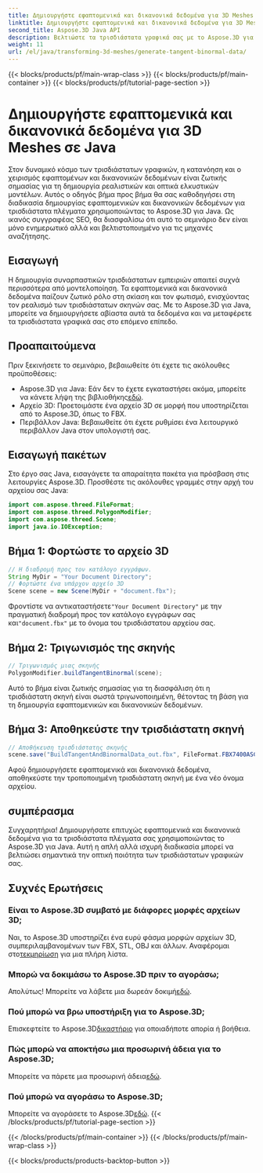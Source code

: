 ```yaml
---
title: Δημιουργήστε εφαπτομενικά και δικανονικά δεδομένα για 3D Meshes σε Java
linktitle: Δημιουργήστε εφαπτομενικά και δικανονικά δεδομένα για 3D Meshes σε Java
second_title: Aspose.3D Java API
description: Βελτιώστε τα τρισδιάστατα γραφικά σας με το Aspose.3D για Java. Δημιουργήστε εφαπτομενικά και δικανονικά δεδομένα χωρίς κόπο. Δοκιμάστε τη δωρεάν δοκιμή τώρα!
weight: 11
url: /el/java/transforming-3d-meshes/generate-tangent-binormal-data/
---
```


{{< blocks/products/pf/main-wrap-class >}}
{{< blocks/products/pf/main-container >}}
{{< blocks/products/pf/tutorial-page-section >}}

# Δημιουργήστε εφαπτομενικά και δικανονικά δεδομένα για 3D Meshes σε Java

Στον δυναμικό κόσμο των τρισδιάστατων γραφικών, η κατανόηση και ο χειρισμός εφαπτομένων και δικανονικών δεδομένων είναι ζωτικής σημασίας για τη δημιουργία ρεαλιστικών και οπτικά ελκυστικών μοντέλων. Αυτός ο οδηγός βήμα προς βήμα θα σας καθοδηγήσει στη διαδικασία δημιουργίας εφαπτομενικών και δικανονικών δεδομένων για τρισδιάστατα πλέγματα χρησιμοποιώντας το Aspose.3D για Java. Ως ικανός συγγραφέας SEO, θα διασφαλίσω ότι αυτό το σεμινάριο δεν είναι μόνο ενημερωτικό αλλά και βελτιστοποιημένο για τις μηχανές αναζήτησης.
## Εισαγωγή
Η δημιουργία συναρπαστικών τρισδιάστατων εμπειριών απαιτεί συχνά περισσότερα από μοντελοποίηση. Τα εφαπτομενικά και δικανονικά δεδομένα παίζουν ζωτικό ρόλο στη σκίαση και τον φωτισμό, ενισχύοντας τον ρεαλισμό των τρισδιάστατων σκηνών σας. Με το Aspose.3D για Java, μπορείτε να δημιουργήσετε αβίαστα αυτά τα δεδομένα και να μεταφέρετε τα τρισδιάστατα γραφικά σας στο επόμενο επίπεδο.
## Προαπαιτούμενα
Πριν ξεκινήσετε το σεμινάριο, βεβαιωθείτε ότι έχετε τις ακόλουθες προϋποθέσεις:
-  Aspose.3D για Java: Εάν δεν το έχετε εγκαταστήσει ακόμα, μπορείτε να κάνετε λήψη της βιβλιοθήκης[εδώ](https://releases.aspose.com/3d/java/).
- Αρχείο 3D: Προετοιμάστε ένα αρχείο 3D σε μορφή που υποστηρίζεται από το Aspose.3D, όπως το FBX.
- Περιβάλλον Java: Βεβαιωθείτε ότι έχετε ρυθμίσει ένα λειτουργικό περιβάλλον Java στον υπολογιστή σας.
## Εισαγωγή πακέτων
Στο έργο σας Java, εισαγάγετε τα απαραίτητα πακέτα για πρόσβαση στις λειτουργίες Aspose.3D. Προσθέστε τις ακόλουθες γραμμές στην αρχή του αρχείου σας Java:
```java
import com.aspose.threed.FileFormat;
import com.aspose.threed.PolygonModifier;
import com.aspose.threed.Scene;
import java.io.IOException;
```
## Βήμα 1: Φορτώστε το αρχείο 3D
```java
// Η διαδρομή προς τον κατάλογο εγγράφων.
String MyDir = "Your Document Directory";
// Φορτώστε ένα υπάρχον αρχείο 3D
Scene scene = new Scene(MyDir + "document.fbx");
```
 Φροντίστε να αντικαταστήσετε`"Your Document Directory"` με την πραγματική διαδρομή προς τον κατάλογο εγγράφων σας και`"document.fbx"` με το όνομα του τρισδιάστατου αρχείου σας.
## Βήμα 2: Τριγωνισμός της σκηνής
```java
// Τριγωνισμός μιας σκηνής
PolygonModifier.buildTangentBinormal(scene);
```
Αυτό το βήμα είναι ζωτικής σημασίας για τη διασφάλιση ότι η τρισδιάστατη σκηνή είναι σωστά τριγωνοποιημένη, θέτοντας τη βάση για τη δημιουργία εφαπτομενικών και δικανονικών δεδομένων.
## Βήμα 3: Αποθηκεύστε την τρισδιάστατη σκηνή
```java
// Αποθήκευση τρισδιάστατης σκηνής
scene.save("BuildTangentAndBinormalData_out.fbx", FileFormat.FBX7400ASCII);
```
Αφού δημιουργήσετε εφαπτομενικά και δικανονικά δεδομένα, αποθηκεύστε την τροποποιημένη τρισδιάστατη σκηνή με ένα νέο όνομα αρχείου.
## συμπέρασμα
Συγχαρητήρια! Δημιουργήσατε επιτυχώς εφαπτομενικά και δικανονικά δεδομένα για τα τρισδιάστατα πλέγματα σας χρησιμοποιώντας το Aspose.3D για Java. Αυτή η απλή αλλά ισχυρή διαδικασία μπορεί να βελτιώσει σημαντικά την οπτική ποιότητα των τρισδιάστατων γραφικών σας.
## Συχνές Ερωτήσεις
### Είναι το Aspose.3D συμβατό με διάφορες μορφές αρχείων 3D;
 Ναι, το Aspose.3D υποστηρίζει ένα ευρύ φάσμα μορφών αρχείων 3D, συμπεριλαμβανομένων των FBX, STL, OBJ και άλλων. Αναφέρομαι στο[τεκμηρίωση](https://reference.aspose.com/3d/java/) για μια πλήρη λίστα.
### Μπορώ να δοκιμάσω το Aspose.3D πριν το αγοράσω;
 Απολύτως! Μπορείτε να λάβετε μια δωρεάν δοκιμή[εδώ](https://releases.aspose.com/).
### Πού μπορώ να βρω υποστήριξη για το Aspose.3D;
 Επισκεφτείτε το Aspose.3D[δικαστήριο](https://forum.aspose.com/c/3d/18) για οποιαδήποτε απορία ή βοήθεια.
### Πώς μπορώ να αποκτήσω μια προσωρινή άδεια για το Aspose.3D;
 Μπορείτε να πάρετε μια προσωρινή άδεια[εδώ](https://purchase.aspose.com/temporary-license/).
### Πού μπορώ να αγοράσω το Aspose.3D;
 Μπορείτε να αγοράσετε το Aspose.3D[εδώ](https://purchase.aspose.com/buy).
{{< /blocks/products/pf/tutorial-page-section >}}

{{< /blocks/products/pf/main-container >}}
{{< /blocks/products/pf/main-wrap-class >}}

{{< blocks/products/products-backtop-button >}}
